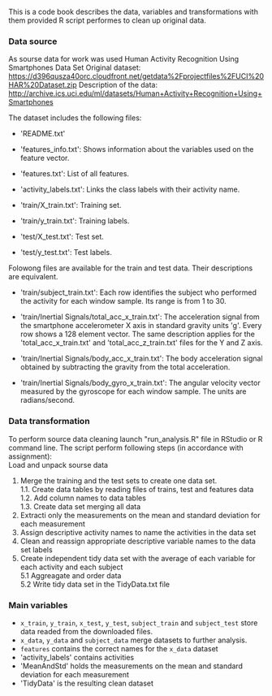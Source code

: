 This is a code book describes the data, variables and transformations with them provided R script performes to clean up original data.

### Data source
As sourse data for work was used Human Activity Recognition Using Smartphones Data Set
Original dataset: https://d396qusza40orc.cloudfront.net/getdata%2Fprojectfiles%2FUCI%20HAR%20Dataset.zip
Description of the data: http://archive.ics.uci.edu/ml/datasets/Human+Activity+Recognition+Using+Smartphones

The dataset includes the following files:

- 'README.txt'

- 'features_info.txt': Shows information about the variables used on the feature vector.

- 'features.txt': List of all features.

- 'activity_labels.txt': Links the class labels with their activity name.

- 'train/X_train.txt': Training set.

- 'train/y_train.txt': Training labels.

- 'test/X_test.txt': Test set.

- 'test/y_test.txt': Test labels.

Folowong files are available for the train and test data. Their descriptions are equivalent.

- 'train/subject_train.txt': Each row identifies the subject who performed the activity for each window sample. Its range is from 1 to 30.

- 'train/Inertial Signals/total_acc_x_train.txt': The acceleration signal from the smartphone accelerometer X axis in standard gravity units 'g'. Every row shows a 128 element vector. The same description applies for the 'total_acc_x_train.txt' and 'total_acc_z_train.txt' files for the Y and Z axis.

- 'train/Inertial Signals/body_acc_x_train.txt': The body acceleration signal obtained by subtracting the gravity from the total acceleration.

- 'train/Inertial Signals/body_gyro_x_train.txt': The angular velocity vector measured by the gyroscope for each window sample. The units are radians/second.

### Data transformation
To perform source data cleaning launch "run_analysis.R" file in RStudio or R command line.
The script perform following steps (in accordance with assignment):   
Load and unpack sourse data
1. Merge the training and the test sets to create one data set.   
  1.1. Create data tables by reading files of trains, test and features data   
  1.2. Add column names to data tables   
  1.3. Create data set merging all data   
2. Extracti only the measurements on the mean and standard deviation for each measurement   
3. Assign descriptive activity names to name the activities in the data set   
4. Clean and reassign appropriate descriptive variable names to the data set labels
5. Create independent tidy data set with the average of each variable for each activity and each subject   
  5.1 Aggreagate and order data   
  5.2 Write tidy data set in the TidyData.txt file   
  
  ### Main variables
* `x_train`, `y_train`, `x_test`, `y_test`, `subject_train` and `subject_test` store data readed from the downloaded files.
* `x_data`, `y_data` and `subject_data` merge datasets to further analysis.
* `features` contains the correct names for the `x_data` dataset
* 'activity_labels' contains activities
* 'MeanAndStd' holds the measurements on the mean and standard deviation for each measurement
* 'TidyData' is the resulting clean dataset
